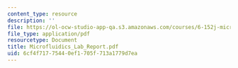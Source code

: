 ```yaml
---
content_type: resource
description: ''
file: https://ol-ocw-studio-app-qa.s3.amazonaws.com/courses/6-152j-micro-nano-processing-technology-fall-2005/6cf4f71775440ef1705f713a1779d7ea_Microfluidics_Lab_Report.pdf
file_type: application/pdf
resourcetype: Document
title: Microfluidics_Lab_Report.pdf
uid: 6cf4f717-7544-0ef1-705f-713a1779d7ea
---
```


